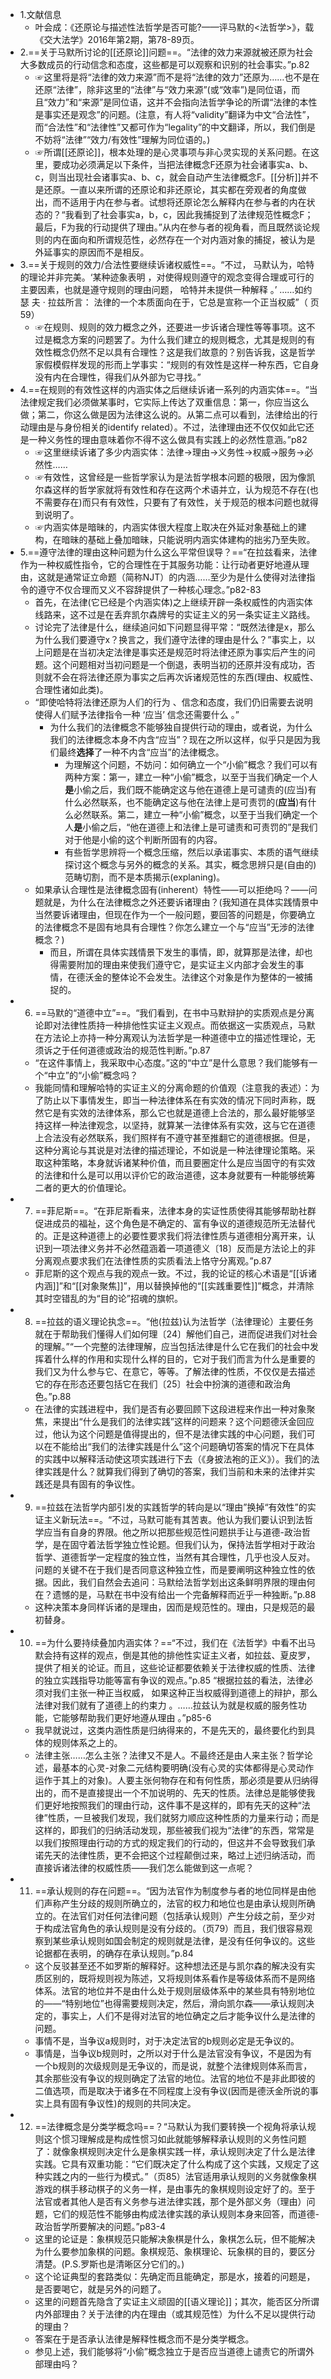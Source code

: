 - 1.文献信息
    - 叶会成：《还原论与描述性法哲学是否可能?——评马默的<法哲学>》，载《交大法学》2016年第2期，第78-89页。
- 2.==关于马默所讨论的[[还原论]]问题==。“法律的效力来源就被还原为社会大多数成员的行动信念和态度，这些都是可以观察和识别的社会事实。”p.82
    - ☞这里将是将“法律的效力来源”而不是将“法律的效力”还原为……也不是在还原“法律”，除非这里的“法律”与“效力来源”(或“效率”)是同位语，而且“效力”和“来源”是同位语，这并不会指向法哲学争论的所谓“法律的本性是事实还是观念”的问题。(注意，有人将“validity”翻译为中文“合法性”，而“合法性”和“法律性”又都可作为“legality”的中文翻译，所以，我们倒是不妨将“法律”“效力/有效性”理解为同位语的。)
    - ☞所谓[[还原论]]，根本处理的是心灵事项与非心灵实现的关系问题。在这里，要成功必须满足以下条件，当把法律概念F还原为社会诸事实a、b、c，则当出现社会诸事实a、b、c，就会自动产生法律概念F。[[分析]]并不是还原。一直以来所谓的还原论和非还原论，其实都在旁观者的角度做出，而不适用于内在参与者。试想将还原论怎么解释内在参与者的内在状态的？“我看到了社会事实a，b，c，因此我捕捉到了法律规范性概念F；最后，F为我的行动提供了理由。”从内在参与者的视角看，而且既然谈论规则的内在面向和所谓规范性，必然存在一个对内涵对象的捕捉，被认为是外延事实的原因而不是相反。
- 3.==关于规则的效力/合法性要继续诉诸权威性==。“不过， 马默认为，哈特的理论并非完美。‘某种迹象表明 ，对使得规则遵守的观念变得合理或可行的主要因素，也就是遵守规则的理由问题， 哈特并未提供一种解释 。’ ……如约瑟 夫 · 拉兹所言： 法律的一个本质面向在于，它总是宣称一个正当权威”（ 页 59）
    - ☞在规则、规则的效力概念之外，还要进一步诉诸合理性等等事项。这不过是概念方案的问题罢了。为什么我们建立的规则概念，尤其是规则的有效性概念仍然不足以具有合理性？这是我们故意的？别告诉我，这是哲学家假模假样发现的形而上学事实：“规则的有效性是这样一种东西，它自身没有内在合理性，得我们从外部为它寻找。”
- 4.==在规则的有效性这样的内涵实体之后继续诉诸一系列的内涵实体==。“当法律规定我们必须做某事时，它实际上传达了双重信息：第一，你应当这么做；第二，你这么做是因为法律这么说的。从第二点可以看到，法律给出的行动理由是与身份相关的identify related）。不过，法律理由还不仅仅如此它还是一种义务性的理由意味着你不得不这么做具有实践上的必然性意涵。”p82
    - ☞这里继续诉诸了多少内涵实体：法律→理由→义务性→权威→服务→必然性……
    - ☞有效性，这曾经是一些哲学家认为是法哲学根本问题的极限，因为像凯尔森这样的哲学家就将有效性和存在这两个术语并立，认为规范不存在(也不需要存在)而只有有效性，只要有了有效性，关于规范的根本问题也就得到说明了。
    - ☞内涵实体是暗昧的，内涵实体很大程度上取决在外延对象基础上的建构，在暗昧的基础上叠加暗昧，只能说明内涵实体建构的拙劣乃至失败。
- 5.==遵守法律的理由这种问题为什么这么平常但误导？==“在拉兹看来，法律作为一种权威性指令，它的合理性在于其服务功能：让行动者更好地遵从理由，这就是通常证立命题（简称NJT）的内涵……至少为是什么使得对法律指令的遵守不仅合理而又义不容辞提供了一种核心理念。”p82-83
    - 首先，在法律(它已经是个内涵实体)之上继续开辟一条权威性的内涵实体线路来，这不过是在丢弃凯尔森牌号的实证主义的另一条实证主义路线。
    - 讨论完了法律是什么，继续追问如下问题显得平常：“既然法律是x，那么为什么我们要遵守x？换言之，我们遵守法律的理由是什么？”事实上，以上问题是在当初决定法律是事实还是规范时将法律还原为事实后产生的问题。这个问题相对当初问题是一个倒退，表明当初的还原并没有成功，否则就不会在将法律还原为事实之后再次诉诸规范性的东西(理由、权威性、合理性诸如此类)。
    - “即使哈特将法律还原为人们的行为 、信念和态度，我们仍旧需要去说明使得人们赋予法律指令一种 ‘应当’ 信念还需要什么 。”
        - 为什么我们的法律概念不能够独自提供行动的理由，或者说，为什么我们的法律概念本身不内含“应当”？现在之所以这样，似乎只是因为我们最终**选择**了一种不内含“应当”的法律概念。
            - 为理解这个问题，不妨问：如何确立一个“小偷”概念？我们可以有两种方案：第一，建立一种“小偷”概念，以至于当我们确定一个人**是**小偷之后，我们既不能确定这与他在道德上是可谴责的(应当)有什么必然联系，也不能确定这与他在法律上是可责罚的(**应当**)有什么必然联系。第二，建立一种“小偷”概念，以至于当我们确定一个人**是**小偷之后，“他在道德上和法律上是可谴责和可责罚的”是我们对于他是小偷的这个判断所固有的内容。
            - 有些哲学思辨将一个概念压缩，然后以承诺事实、本质的语气继续探讨这个概念与另外的概念的关系。其实，概念思辨只是(自由的)范畴切割，而不是本质揭示(explaning)。
    - 如果承认合理性是法律概念固有(inherent）特性——可以拒绝吗？——问题就是，为什么在法律概念之外还要诉诸理由？(我知道在具体实践情景中当然要诉诸理由，但现在作为一个一般问题，要回答的问题是，你要确立的法律概念不是固有地具有合理性？你怎么建立一个与“应当”无涉的法律概念？)
        - 而且，所谓在具体实践情景下发生的事情，即，就算那是法律，却也得需要附加的理由来使我们遵守它，是实证主义内部才会发生的事情，在德沃金的整体论不会发生。法律这个对象是作为整体的一被捕捉的。
- 6. ==马默的“道德中立”==。“我们看到，在书中马默辩护的实质观点是分离论即对法律性质持一种排他性实证主义观点。而依据这一实质观点，马默在方法论上亦持一种分离观认为法哲学是一种道德中立的描述性理论，无须诉之于任何道德或政治的规范性判断。”p.87
    - “在这件事情上，我采取中心态度。”这的“中立”是什么意思？我们能够有一个“中立”的“小偷”概念吗？
    - 我能同情和理解哈特的实证主义的分离命题的价值观（注意我的表述）：为了防止以下事情发生，即当一种法律体系在有实效的情况下同时声称，既然它是有实效的法律体系，那么它也就是道德上合法的，那么最好能够坚持这样一种法律观念，以坚持，就算某一法律体系有实效，这与它在道德上合法没有必然联系，我们照样有不遵守甚至推翻它的道德根据。但是，这种分离论与其说是对法律的描述理论，不如说是一种法律理论策略。采取这种策略，本身就诉诸某种价值，而且要圈定什么是应当固守的有实效的法律和什么是可以用以评价它的政治道德，这本身就要有一种能够统筹二者的更大的价值理论。
- 7. ==菲尼斯==。“在菲尼斯看来，法律本身的实证性质使得其能够帮助社群促进成员的福祉，这个角色是不确定的、富有争议的道德规范所无法替代的。正是这种道德上的必要性要求我们将法律性质与道德相分离开来，认识到一项法律义务并不必然蕴涵着一项道德义〔18〕反而是方法论上的非分离观点要求我们在法律性质的实质看法上恪守分离观。”p.87
    - 菲尼斯的这个观点与我的观点一致。不过，我的论证的核心术语是“[[诉诸内涵]]”和“[[对象聚焦]]”，用以替换掉他的“[[实践重要性]]”概念，并清除其时空错乱的为“目的论”招魂的旗帜。
- 8. ==拉兹的语义理论执念==。“他(拉兹)认为法哲学（法律理论）主要任务就在于帮助我们懂得人们如何理〔24〕解他们自己，进而促进我们对社会的理解。”“一个完整的法律理解，应当包括法律是什么它在我们的社会中发挥着什么样的作用和实现什么样的目的，它对于我们而言为什么是重要的我们又为什么参与它、在意它，等等。了解法律的性质，不仅仅是去描述它的存在形态还要包括它在我们〔25〕社会中扮演的道德和政治角色。”p.88
    - 在法律的实践进程中，我们是否有必要回顾下这段进程来作出一种对象聚焦，来提出“什么是我们的法律实践”这样的问题来？这个问题德沃金回应过，他认为这个问题是值得提出的，但不是法律实践的中心问题，我们可以在不能给出“我们的法律实践是什么”这个问题确切答案的情况下在具体的实践中以解释活动使这项实践进行下去（《身披法袍的正义》）。我们的法律实践是什么？就算我们得到了确切的答案，我们当前和未来的法律并实践还是具有固有的争议性。
- 9. ==拉兹在法哲学内部引发的实践哲学的转向是以“理由”换掉“有效性”的实证主义新玩法==。“不过，马默可能有其苦衷。他认为我们要认识到法哲学应当有自身的界限。他之所以把那些规范性问题拱手让与道德-政治哲学，是在固守着法哲学独立性论题。但我们认为，保持法哲学相对于政治哲学、道德哲学一定程度的独立性，当然有其合理性，几乎也没人反对。问题的关键不在于我们是否同意这种独立性，而是要阐明这种独立性的依据。因此，我们自然会去追问：马默给法哲学划出这条鲜明界限的理由何在？遗憾的是，马默在书中没有给出一个完备解释而近乎一种独断。”p.88
    - 这种决策本身同样诉诸的是理由，因而是规范性的。理由，只是规范的最初替身。
- 10. ==为什么要持续叠加内涵实体？==“不过，我们在《法哲学》中看不出马默会持有这样的观点，倒是其他的排他性实证主义者，如拉兹、夏皮罗，提供了相关的论证。而且，这些论证都要依赖关于法律权威的性质、法律的独立实践指导功能等富有争议的观点。”p.85 “根据拉兹的看法，法律必须对我们主张一种正当权威， 如果这种正当权威得到道德上的辩护，那么法律对我们就有了道德上的约束力 。……拉兹认为就是权威的服务性功能，它能够帮助我们更好地遵从理由 。”p85-6
    - 我早就说过，这类内涵性质是归纳得来的，不是先天的，最终要化约到具体的规则体系之上的。
    - 法律主张……怎么主张？法律又不是人。不最终还是由人来主张？哲学论述，最基本的心灵-对象二元结构要明确(没有心灵的实体都得是心灵动作运作于其上的对象)。人要主张何物存在和有何性质，那必须是要从归纳得出的，而不是直接提出一个不加说明的、先天的性质。法律总是能够使我们更好地按照我们的理由行动，这件事不是这样的，即有先天的这种“法律”性质，一旦被我们发现，我们就努力顺应这种性质的力量来行动；而是这样的，即我们的归纳活动发现，那些被我们视为“法律”的东西，常常是以我们按照理由行动的方式的规定我们的行动的，但这并不会导致我们承诺先天的法律性质，更不会把这个过程颠倒过来，略过上述归纳活动，而直接诉诸法律的权威性质——我们怎么能做到这一点呢？
- 11. ==承认规则的存在问题==。“因为法官作为制度参与者的地位同样是由他们声称产生分歧的规则所确立的，法官的权力和地位也是由承认规则所确立的。在法官们对任何法律问题（包括承认规则）产生分歧之前，至少对于构成法官角色的承认规则是没有分歧的。（页79）而且，我们很容易观察到某些承认规则如国会制定的规则就是法律，是没有任何争议的。这些论据都在表明，的确存在承认规则。”p.84
    - 这个反驳甚至还不如罗斯的解释好。这种想法还是与凯尔森的解决没有实质区别的，既将规则视为陈述，又将规则体系看作是等级体系而不是网络体系。法官的地位并不是由什么处于规则层级体系中的某些具有特别地位的——“特别地位”也得需要规则决定，然后，滑向凯尔森——承认规则决定的，事实上，人们不是得对法官的地位确定之后才能争议什么是法律的问题。
    - 事情不是，当争议a规则时，对于决定法官的b规则必定是无争议的。
    - 事情是，当争议b规则时，之所以对于什么是法官没有争议，不是因为有一个b规则的次级规则是无争议的，而是说，就整个法律规则体系而言，其余那些没有争议的规则确定了法官的地位。法官的地位不是非此即彼的二值选项，而是取决于诸多在不同程度上没有争议(因而是德沃金所说的事实上具有固有争议性)的规则的共同决定。
- 12. ==法律概念是分类学概念吗==？“马默认为我们要转换一个视角将承认规则这个惯习理解成是构成性惯习如此就能够解释承认规则的义务性问题了：就像象棋规则决定什么是象棋实践一样，承认规则决定了什么是法律实践。它具有双重功能：“它们既决定了什么构成了这个实践，又规定了这种实践之内的一些行为模式。”（页85）法官适用承认规则的义务就像象棋游戏的棋手移动棋子的义务一样，是由事先的象棋规则设定好了的。至于法官或者其他人是否有义务参与进法律实践，那个是外部义务（理由）问题，它们的规范性不能够由构成法律实践的承认规则本身来回答，而道德-政治哲学所要解决的问题。”p83-4
    - 这里的论证是：象棋规范只能解决象棋是什么，象棋怎么玩，但不能解决为什么要参加象棋的问题。象棋规范、象棋理论、玩象棋的目的，要区分清楚。(P.S.罗斯也是清晰区分它们的。)
    - 这个论证典型的套路类似：先确定而且能确定，那是水，接着的问题是，是否要喝它，就是另外的问题了。
    - 这里的问题首先隐含了实证主义顽固的[[语义理论]]；其次，能否区分所谓内外部理由？关于法律的内在理由（或其规范性）为什么不足以提供行动的理由？
    - 答案在于是否承认法律是解释性概念而不是分类学概念。
    - 参见上述，我们能够将“小偷”概念独立于是否应当道德上谴责它的所谓外部理由吗？
